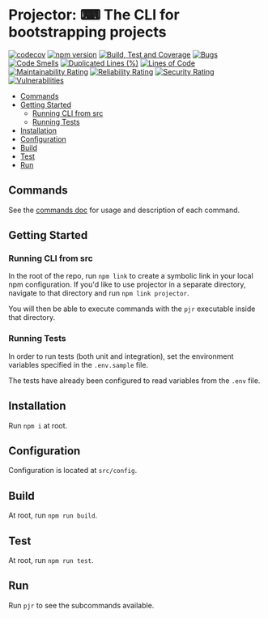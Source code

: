 # Projector: ⌨ The CLI for bootstrapping projects <!-- omit in toc -->

[![codecov](https://codecov.io/gh/tbarlow12/projector/branch/master/graph/badge.svg)](https://codecov.io/gh/tbarlow12/projector) [![npm version](https://badge.fury.io/js/pjr.svg)](https://badge.fury.io/js/pjr) [![Build, Test and Coverage](https://github.com/tbarlow12/projector/workflows/Build,%20Test%20and%20Coverage/badge.svg)](https://github.com/tbarlow12/projector/actions?query=workflow%3A%22Build%2C+Test+and+Coverage%22) [![Bugs](https://sonarcloud.io/api/project_badges/measure?project=tbarlow12_projector&metric=bugs)](https://sonarcloud.io/dashboard?id=tbarlow12_projector) [![Code Smells](https://sonarcloud.io/api/project_badges/measure?project=tbarlow12_projector&metric=code_smells)](https://sonarcloud.io/dashboard?id=tbarlow12_projector) [![Duplicated Lines (%)](https://sonarcloud.io/api/project_badges/measure?project=tbarlow12_projector&metric=duplicated_lines_density)](https://sonarcloud.io/dashboard?id=tbarlow12_projector) [![Lines of Code](https://sonarcloud.io/api/project_badges/measure?project=tbarlow12_projector&metric=ncloc)](https://sonarcloud.io/dashboard?id=tbarlow12_projector) [![Maintainability Rating](https://sonarcloud.io/api/project_badges/measure?project=tbarlow12_projector&metric=sqale_rating)](https://sonarcloud.io/dashboard?id=tbarlow12_projector) [![Reliability Rating](https://sonarcloud.io/api/project_badges/measure?project=tbarlow12_projector&metric=reliability_rating)](https://sonarcloud.io/dashboard?id=tbarlow12_projector) [![Security Rating](https://sonarcloud.io/api/project_badges/measure?project=tbarlow12_projector&metric=security_rating)](https://sonarcloud.io/dashboard?id=tbarlow12_projector) [![Vulnerabilities](https://sonarcloud.io/api/project_badges/measure?project=tbarlow12_projector&metric=vulnerabilities)](https://sonarcloud.io/dashboard?id=tbarlow12_projector)

- [Commands](#commands)
- [Getting Started](#getting-started)
  - [Running CLI from src](#running-cli-from-src)
  - [Running Tests](#running-tests)
- [Installation](#installation)
- [Configuration](#configuration)
- [Build](#build)
- [Test](#test)
- [Run](#run)

## Commands

See the [commands doc](./docs/commands.md) for usage and description of each command.

## Getting Started

### Running CLI from src

In the root of the repo, run `npm link` to create a symbolic link in your local npm configuration.
If you'd like to use projector in a separate directory, navigate to that directory and run `npm link projector`.

You will then be able to execute commands with the `pjr` executable inside that directory.

### Running Tests

In order to run tests (both unit and integration), set the environment variables specified in the `.env.sample` file.

The tests have already been configured to read variables from the `.env` file.

## Installation

Run `npm i` at root.

## Configuration

Configuration is located at `src/config`.

## Build

At root, run `npm run build`.

## Test

At root, run `npm run test`.

## Run

Run `pjr` to see the subcommands available.
